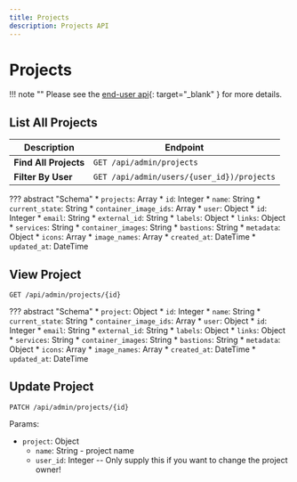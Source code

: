 ```yaml
---
title: Projects
description: Projects API
---
```

# Projects

!!! note ""
    Please see the [end-user api](https://demo.computestacks.net/documentation/api#tag/Projects){: target="_blank" } for more details.

## List All Projects

Description           | Endpoint
----------------------|-------------------------------------------
**Find All Projects** | `GET /api/admin/projects`
**Filter By User**    | `GET /api/admin/users/{user_id})/projects`


??? abstract "Schema"
    * `projects`: Array
        * `id`: Integer
        * `name`: String
        * `current_state`: String
        * `container_image_ids`: Array<Integer>
        * `user`: Object
            * `id`: Integer
            * `email`: String
            * `external_id`: String
            * `labels`: Object
        * `links`: Object
            * `services`: String
            * `container_images`: String
            * `bastions`: String
        * `metadata`: Object
            * `icons`: Array
            * `image_names`: Array
        * `created_at`: DateTime
        * `updated_at`: DateTime


## View Project

`GET /api/admin/projects/{id}`

??? abstract "Schema"
    * `project`: Object
        * `id`: Integer
        * `name`: String
        * `current_state`: String
        * `container_image_ids`: Array<Integer>
        * `user`: Object
            * `id`: Integer
            * `email`: String
            * `external_id`: String
            * `labels`: Object
        * `links`: Object
            * `services`: String
            * `container_images`: String
            * `bastions`: String
        * `metadata`: Object
            * `icons`: Array
            * `image_names`: Array
        * `created_at`: DateTime
        * `updated_at`: DateTime


## Update Project

`PATCH /api/admin/projects/{id}`

Params:
* `project`: Object
  * `name`: String - project name
  * `user_id`: Integer -- Only supply this if you want to change the project owner!

